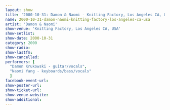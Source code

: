 ```yaml
---
layout: show
title: '2000-10-31: Damon & Naomi - Knitting Factory, Los Angeles CA, USA'
name: 2000-10-31-damon-naomi-knitting-factory-los-angeles-ca-usa
artist: 'Damon & Naomi'
show-venue: 'Knitting Factory, Los Angeles CA, USA'
show-setlist: 
show-date: 2000-10-31
category: 2000
show-radio: 
show-lastfm: 
show-cancelled: 
performers: [
  "Damon Krukowski - guitar/vocals",
  "Naomi Yang - keyboards/bass/vocals"
  ]
facebook-event-url: 
show-poster-url: 
show-ticket-url: 
show-venue-website: 
show-additional: 
---
```


